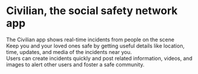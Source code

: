 # Civilian, the social safety network app
The Civilian app shows real-time incidents from people on the scene  
Keep you and your loved ones safe by getting useful details like location, time, updates, and media of the incidents near you.  
Users can create incidents quickly and post related information, videos, and images to alert other users and foster a safe community.   
